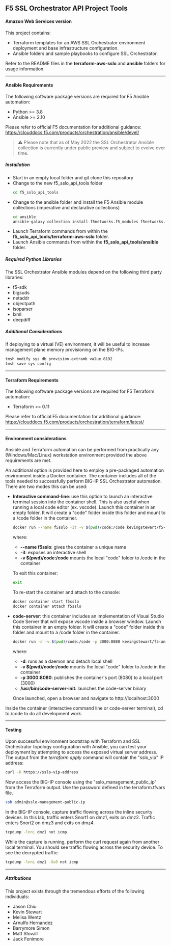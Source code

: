 ## F5 SSL Orchestrator API Project Tools
#### Amazon Web Services version

This project contains:

- Terraform templates for an AWS SSL Orchestrator environment deployment and base infrastructure configuration.
- Ansible folders and sample playbooks to configure SSL Orchestrator.

Refer to the README files in the **terraform-aws-sslo** and **ansible** folders for usage information.

---------------

#### Ansible Requirements
The following software package versions are required for F5 Ansible automation:
- Python >= 3.8
- Ansible >= 2.10

Please refer to official F5 documentation for additional guidance: https://clouddocs.f5.com/products/orchestration/ansible/devel/

> :warning: Please note that as of May 2022 the SSL Orchestrator Ansible collection is currently under public preview and subject to evolve over time.

##### Installation
- Start in an empty local folder and git clone this repository
- Change to the new f5_sslo_api_tools folder
  ```bash
  cd f5_sslo_api_tools
  ```
- Change to the ansible folder and install the F5 Ansible module collections (imperative and declarative collections)
  ```bash
  cd ansible
  ansible-galaxy collection install f5networks.f5_modules f5networks.f5_bigip -f
  ```
- Launch Terraform commands from within the **f5_sslo_api_tools/terraform-aws-sslo** folder.
- Launch Ansible commands from within the **f5_sslo_api_tools/ansible** folder.

##### Required Python Libraries
The SSL Orchestrator Ansible modules depend on the following third party libraries:
- f5-sdk
- bigsuds
- netaddr
- objectpath
- isoparser
- lxml
- deepdiff

##### Additional Considerations
If deploying to a virtual (VE) environment, it will be useful to increase management plane memory provisioning on the BIG-IPs.
  ```bash
  tmsh modify sys db provision.extramb value 8192
  tmsh save sys config
  ```

---------------

#### Terraform Requirements
The following software package versions are required for F5 Terraform automation:
- Terraform >= 0.11

Please refer to official F5 documentation for additional guidance: 
https://clouddocs.f5.com/products/orchestration/terraform/latest/

---------------

#### Environment considerations
Ansible and Terraform automation can be performed from practically any (Windows/Mac/Linux) workstation environment provided the above requirements are met.

An additional option is provided here to employ a pre-packaged automation environment inside a Docker container. The container includes all of the tools needed to successfully perform BIG-IP SSL Orchestrator automation. There are two modes this can be used:

- **Interactive command-line**: use this option to launch an interactive terminal session into the container shell. This is also useful when running a local code editor (ex. vscode). Launch this container in an empty folder. It will create a "code" folder inside this folder and mount to a /code folder in the container. 
  ```bash
  docker run --name f5sslo -it -v $(pwd)/code:/code kevingstewart/f5-ansible-terraform-lab:latest
  ```
  where:
  - **--name f5sslo**: gives the container a unique name
  - **-it**: exposes an interactive shell
  - **-v $(pwd)/code:/code** mounts the local "code" folder to /code in the container

  To exit this container:
  ```bash
  exit
  ```
  To re-start the container and attach to the console:
  ```bash
  docker container start f5sslo
  docker container attach f5sslo
  ```

- **code-server**: this container includes an implementation of Visual Studio Code Server that will expose vscode inside a browser window. Launch this container in an empty folder. It will create a "code" folder inside this folder and mount to a /code folder in the container.
  ```bash
  docker run -d -v $(pwd)/code:/code -p 3000:8080 kevingstewart/f5-ansible-terraform-lab:latest /usr/bin/code-server-init
  ``` 
  where:
  - **-d**: runs as a daemon and detach local shell
  - **-v $(pwd)/code:/code** mounts the local "code" folder to /code in the container
  - **-p 3000:8080**: publishes the container's port (8080) to a local port (3000)
  - **/usr/bin/code-server-init**: launches the code-server binary

  Once launched, open a browser and navigate to http://localhost:3000

Inside the container (interactive command line or code-server terminal), cd to /code to do all development work.

---------------

#### Testing
Upon successful environment bootstrap with Terraform and SSL Orchestrator topology configuration with Ansible, you can test your deployment by attempting to access the exposed virtual server address. The output from the *terraform apply* command will contain the "sslo_vip" IP address:
```bash
curl -k https://sslo-vip-address
```

Now access the BIG-IP console using the "sslo_management_public_ip" from the Terraform output. Use the password defined in the terraform.tfvars file.
```bash
ssh admin@sslo-management-public-ip
```

In the BIG-IP console, capture traffic flowing across the inline security devices. In this lab, traffic enters Snort1 on dmz1, exits on dmz2. Traffic enters Snort2 on dmz3 and exits on dmz4.
```bash
tcpdump -lnni dmz1 not icmp
```

While the capture is running, perform the curl request again from another local terminal. You should see traffic flowing across the security device. To see the decrypted traffic:
```bash
tcpdump -lnni dmz1 -Xs0 not icmp
```

---------------

##### Attributions
This project exists through the tremendous efforts of the following individuals:
- Jason Chiu
- Kevin Stewart
- Melisa Wentz
- Arnulfo Hernandez
- Barrymore Simon
- Matt Stovall
- Jack Fenimore